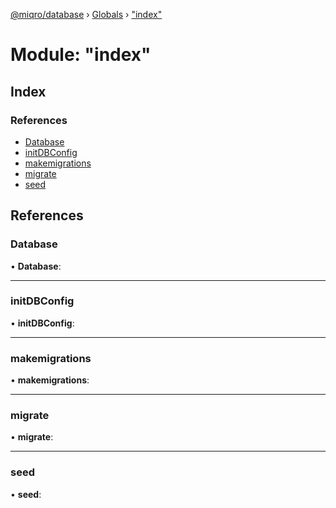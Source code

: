 [@miqro/database](../README.md) › [Globals](../globals.md) › ["index"](_index_.md)

# Module: "index"

## Index

### References

* [Database](_index_.md#database)
* [initDBConfig](_index_.md#initdbconfig)
* [makemigrations](_index_.md#makemigrations)
* [migrate](_index_.md#migrate)
* [seed](_index_.md#seed)

## References

###  Database

• **Database**:

___

###  initDBConfig

• **initDBConfig**:

___

###  makemigrations

• **makemigrations**:

___

###  migrate

• **migrate**:

___

###  seed

• **seed**:
